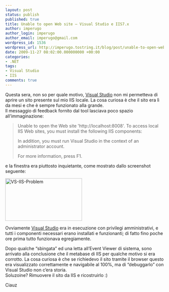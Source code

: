 ```yaml
---
layout: post
status: publish
published: true
title: Unable to open Web site – Visual Studio e IIS7.x
author: imperugo
author_login: imperugo
author_email: imperugo@gmail.com
wordpress_id: 1536
wordpress_url: http://imperugo.tostring.it/blog/post/unable-to-open-web-site-ndash-visual-studio-e-iis7x/
date: 2009-11-27 08:02:00.000000000 +00:00
categories:
- .NET
tags:
- Visual Studio
- IIS
comments: true
---
```

<p>Questa sera, non so per quale motivo, <a title="Search Visual Studio" href="http://imperugo.tostring.it/blog/search?q=Visual+Studio&amp;searchButton=Go" target="_blank">Visual Studio</a> non mi permetteva di aprire un sito presente sul mio IIS locale. La cosa curiosa è che il sito era lì da mesi e che è sempre funzionato alla grande.     <br />Il messaggio di feedback fornito dal tool lasciava poco spazio all’immaginazione:</p>  <blockquote>   <p>Unable to open the Web site 'http://localhost:8008'. To access local IIS Web sites, you must install the following IIS components: </p>    <p>In addition, you must run Visual Studio in the context of an administrator account. </p>    <p>For more information, press F1.</p> </blockquote>  <p>e la finestra era piuttosto inquietante, come mostrato dallo screenshot seguente:</p>  <p><a href="http://imperugo.tostring.it/Content/Uploaded/image/86f7ea8c-8c4c-4f1c-a28a-1bddd94548fe.png" rel="shadowbox"><img style="border-bottom: 0px; border-left: 0px; display: inline; border-top: 0px; border-right: 0px" title="VS-IIS-Problem" border="0" alt="VS-IIS-Problem" src="http://imperugo.tostring.it/Content/Uploaded/image/15ac8790-5101-446c-a569-56fd0c134290.png" width="244" height="135" /></a> </p>  <p>Ovviamente <a title="Search Visual Studio" href="http://imperugo.tostring.it/blog/search?q=Visual+Studio&amp;searchButton=Go" target="_blank">Visual Studio</a> era in esecuzione con privilegi amministrativi, e tutti i componenti necessari erano installati e funzionanti; di fatto fino poche ore prima tutto funzionava egregiamente.</p>  <p>Dopo qualche “sbingata” ed una letta all’Event Viewer di sistema, sono arrivato alla conclusione che il metabase di IIS per qualche motivo si era corrotto. La cosa curiosa è che se richiedevo il sito tramite il browser questo era visualizzato correttamente e navigabile al 100%, ma di “debuggarlo” con Visual Studio non c’era storia.    <br />Soluzoine? Rimuovere il sito da IIS e ricostruirlo :)</p>  <p>Ciauz</p>
